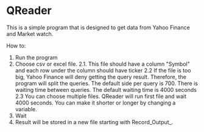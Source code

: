 # QReader

This is a simple program that is designed to get data from Yahoo Finance and Market watch.

How to:
1. Run the program
2. Choose csv or excel file. 
2.1. This file should have a column "Symbol" and each row under the column should have ticker
2.2 If the file is too big, Yahoo Finance will deny getting the query result. Therefore, the program will split the queries. The default side per query is 700. There is waiting time between queries. The default waiting time is 4000 seconds
2.3 You can choose multiple files. QReader will run first file and wait 4000 seconds. You can make it shorter or longer by changing a variable.
3. Wait
4. Result will be stored in a new file starting with Record_Output_.
